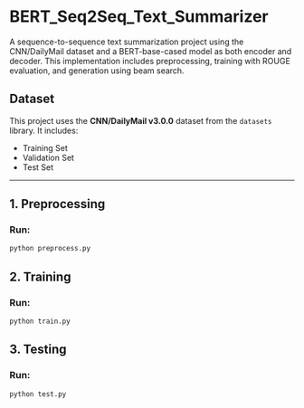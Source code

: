 # BERT_Seq2Seq_Text_Summarizer

A sequence-to-sequence text summarization project using the CNN/DailyMail dataset and a BERT-base-cased model as both encoder and decoder. This implementation includes preprocessing, training with ROUGE evaluation, and generation using beam search.

## Dataset

This project uses the **CNN/DailyMail v3.0.0** dataset from the `datasets` library. It includes:

- Training Set
- Validation Set
- Test Set

---

## 1. Preprocessing

### Run:

```bash
python preprocess.py
```


## 2. Training

### Run:

```bash
python train.py
```


## 3. Testing

### Run:

```bash
python test.py
```
